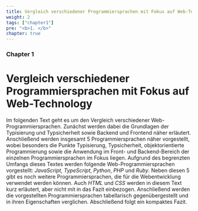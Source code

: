 ```yaml
---
title: Vergleich verschiedener Programmiersprachen mit Fokus auf Web-Technology
weight: 2
tags: ["chapter1"]
pre: "<b>1. </b>"
chapter: true
---
```


### Chapter 1

# Vergleich verschiedener Programmiersprachen mit Fokus auf Web-Technology

Im folgenden Text geht es um den Vergleich verschiedener Web-Programmiersprachen. Zunächst werden dabei die Grundlagen der Typisierung und Typsicherheit sowie Backend und Frontend näher erläutert. Anschließend werden insgesamt 5 Programmiersprachen näher vorgestellt, wobei besonders die Punkte Typisierung, Typsicherheit, objektorientierte Programmierung sowie die Anwendung im Front- und Backend-Bereich der einzelnen Programmiersprachen im Fokus liegen. Aufgrund des begrenzten Umfangs dieses Textes werden folgende Web-Programmiersprachen vorgestellt: _JavaScript_, _TypeScript_, _Python_, _PHP_ und _Ruby_. Neben diesen 5 gibt es noch weitere Programmiersprachen, die für die Webentwicklung verwendet werden können. Auch _HTML_ und _CSS_ werden in diesem Text kurz erläutert, aber nicht mit in das Fazit einbezogen. Anschließend werden die vorgestellten Programmiersprachen tabellarisch gegenübergestellt und in ihren Eigenschaften verglichen. Abschließend folgt ein kompaktes Fazit.